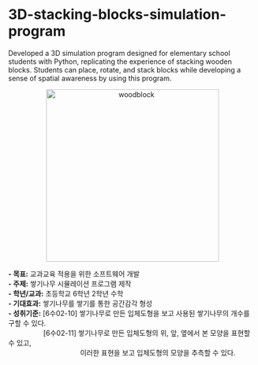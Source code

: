 # 3D-stacking-blocks-simulation-program   
Developed a 3D simulation program designed for elementary school students with Python, replicating the experience of stacking wooden blocks. Students can place, rotate, and stack blocks while developing a sense of spatial awareness by using this program.   
<div style="text-align: center;">
  <img src="https://github.com/user-attachments/assets/0475061f-6847-4b49-9fd0-424b7b7d277f" alt="woodblock" width="350">
</div>    


**- 목표:** 교과교육 적용을 위한 소프트웨어 개발   
**- 주제:** 쌓기나무 시뮬레이션 프로그램 제작       
**- 학년/교과:** 초등학교 6학년 2학년 수학  
**- 기대효과:** 쌓기나무를 쌓기를 통한 공간감각 형성   
**- 성취기준:** [6수02-10] 쌓기나무로 만든 입체도형을 보고 사용된 쌓기나무의 개수를 구할 수 있다.   
&nbsp;&nbsp;&nbsp;&nbsp;&nbsp;&nbsp;&nbsp;&nbsp;&nbsp;&nbsp;&nbsp;&nbsp;&nbsp;&nbsp;&nbsp;&nbsp;&nbsp;&nbsp;[6수02-11] 쌓기나무로 만든 입체도형의 위, 앞, 옆에서 본 모양을 표현할 수 있고,    
&nbsp;&nbsp;&nbsp;&nbsp;&nbsp;&nbsp;&nbsp;&nbsp;&nbsp;&nbsp;&nbsp;&nbsp;&nbsp;&nbsp;&nbsp;&nbsp;&nbsp;&nbsp;&nbsp;&nbsp;&nbsp;&nbsp;&nbsp;&nbsp;&nbsp;&nbsp;&nbsp;&nbsp;&nbsp;&nbsp;&nbsp;&nbsp;&nbsp;&nbsp;&nbsp;&nbsp;&nbsp;이러한 표현을 보고 입체도형의 모양을 추측할 수 있다.    
